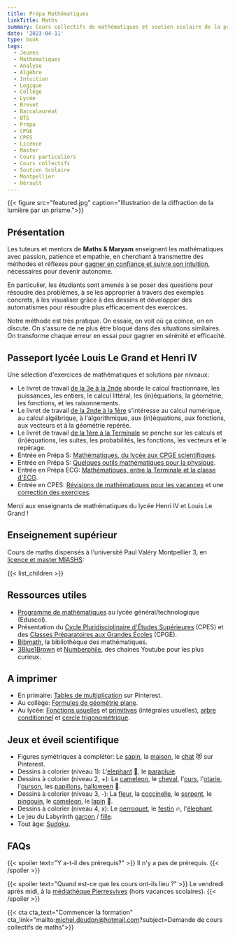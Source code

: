 ```yaml
---
title: Prépa Mathématiques
linkTitle: Maths
summary: Cours collectifs de mathématiques et soutien scolaire de la primaire au lycée, à Montpellier. Cours d'analyse, d'algèbre, géométrie, statistiques et programmation Python.
date: '2023-04-11'
type: book
tags:
  - Jeunes
  - Mathématiques
  - Analyse
  - Algèbre
  - Intuition
  - Logique
  - Collège
  - Lycée
  - Brevet
  - Baccalauréat
  - BTS
  - Prépa
  - CPGE
  - CPES
  - Licence
  - Master
  - Cours particuliers
  - Cours collectifs
  - Soutien Scolaire
  - Montpellier
  - Hérault
---
```


{{< figure src="featured.jpg" caption="Illustration de la diffraction de la lumière par un prisme.">}}

## Présentation

Les tuteurs et mentors de <b>Maths & Maryam</b> enseignent les mathématiques avec passion, patience et empathie, en cherchant à transmettre des méthodes et réflexes pour [gagner en confiance et suivre son intuition](https://www.mtpcours.fr/p/7-astuces-pour-progresser-en-maths/), nécessaires pour devenir autonome. 

En particulier, les étudiants sont amenés à se poser des questions pour résoudre des problèmes, à se les approprier à travers des exemples concrets, à les visualiser grâce à des dessins et développer des automatismes pour résoudre plus efficacement des exercices.

Notre méthode est très pratique. On essaie, on voit où ça coince, on en discute. On s'assure de ne plus être bloqué dans des situations similaires. On transforme chaque erreur en essai pour gagner en sérénité et efficacité.

## Passeport lycée Louis Le Grand et Henri IV

Une sélection d'exercices de mathématiques et solutions par niveaux:
- Le livret de travail [de la 3e à la 2nde](https://www.louislegrand.fr/wp-content/uploads/2021/07/Livret-3eme-2nde.pdf) aborde le calcul fractionnaire, les puissances, les entiers, le calcul littéral, les (in)équations, la géométrie, les fonctions, et les raisonnements.
- Le livret de travail [de la 2nde à la 1ère](https://lycee-henri4.com/wp-content/uploads/2023/06/Livret-2nde-1ere.pdf) s'intéresse au calcul numérique, au calcul algébrique, à l'algorithmique, aux (in)équations, aux fonctions, aux vecteurs et à la géométrie repérée.
- Le livret de travail [de la 1ère à la Terminale](https://lycee-henri4.com/wp-content/uploads/2024/07/Livret-1ere-Term-2024-07-.pdf) se penche sur les calculs et (in)équations, les suites, les probabilités, les fonctions, les vecteurs et le repérage.
- Entrée en Prépa S: [Mathématiques, du lycée aux CPGE scientifiques](https://www.louislegrand.fr/wp-content/uploads/2022/02/EXOS-TERMINALE3-3-AVECDESSIN-2.pdf).
- Entrée en Prépa S: [Quelques outils mathématiques pour la physique](https://lycee-henri4.com/wp-content/uploads/2023/06/poly-MPSI2023.pdf).
- Entrée en Prépa ECG: [Mathématiques, entre la Terminale et la classe d'ECG](https://lycee-henri4.com/wp-content/uploads/2022/07/ECG1-MATHS.pdf).
- Entrée en CPES: [Révisions de mathématiques pour les vacances](https://lycee-henri4.com/wp-content/uploads/2022/07/CPES-MATHS.pdf) et une [correction des exercices](https://www.mathsetmaryam.fr/u/CPES-Revisions-Maths.pdf).

Merci aux enseignants de mathématiques du lycée Henri IV et Louis Le Grand !

## Enseignement supérieur

Cours de maths dispensés à l'université Paul Valéry Montpellier 3, en [licence et master MIASHS](https://ufr6.www.univ-montp3.fr/fr/licence_miashs):

{{< list_children >}}

## Ressources utiles

- [Programme de mathématiques](https://eduscol.education.fr/1723/programmes-et-ressources-en-mathematiques-voie-gt) au lycée général/technologique (Eduscol).
- Présentation du [Cycle Pluridisciplinaire d'Études Supérieures](https://www.enseignementsup-recherche.gouv.fr/fr/le-cycle-pluridisciplinaire-d-etudes-superieures-84197) (CPES) et des [Classes Préparatoires aux Grandes Écoles](https://www.enseignementsup-recherche.gouv.fr/fr/classes-preparatoires-aux-grandes-ecoles-cpge-46496) (CPGE).
- [Bibmath](https://www.bibmath.net/), la bibliothèque des mathématiques.
- [3Blue1Brown](https://www.youtube.com/c/3blue1brown) et [Numberphile](https://www.youtube.com/user/Numberphile), des chaines Youtube pour les plus curieux.

## A imprimer

- En primaire: [Tables de multiplication](https://i.pinimg.com/736x/14/0d/be/140dbe1148d46d94e239084a6086cf28.jpg) sur Pinterest.
- Au collège: [Formules de géométrie plane](https://i.pinimg.com/736x/1a/08/d4/1a08d487c1972fdd5f5daf84081fee08.jpg).
- Au lycée: [Fonctions usuelles](https://i.pinimg.com/736x/ed/89/d5/ed89d530fcf24e471bf5993a9776eff6.jpg) et [primitives](https://i.pinimg.com/1200x/8e/10/d1/8e10d14a4ac34ee5d3dfcdf92f358260.jpg) (intégrales usuelles), [arbre conditionnel](https://i.pinimg.com/736x/83/83/13/838313f21fd105e0466b14f8d608cde5.jpg) et [cercle trigonométrique](https://i.pinimg.com/736x/19/f5/b3/19f5b354491a16b870ef4108e909a258--animation.jpg).

## Jeux et éveil scientifique

- Figures symétriques à compléter: Le [sapin](https://i.pinimg.com/736x/db/2c/68/db2c68e593cce0bd13046b771f023467.jpg), la [maison](https://i.pinimg.com/736x/e2/74/45/e27445f460fda544b03c7324f82911e0.jpg), le [chat](https://i.pinimg.com/736x/7b/8f/db/7b8fdb2d967348994dbca52aad6abbb2.jpg) 😻 sur Pinterest.
- Dessins à colorier (niveau 1): L'[elephant](https://clipart-library.com/coloring/8TAKqjqTa.gif) 🐘, le [parapluie](https://i.pinimg.com/736x/2d/86/d0/2d86d09b0442d1345eeb0d71fd453250.jpg).
- Dessins à colorier (niveau 2, +): Le [cameleon](https://i.pinimg.com/736x/97/7a/43/977a433de58f8c7da399ae1e82a6fb28.jpg), le [cheval](https://i.pinimg.com/736x/bf/dc/69/bfdc69159b365b284fa1ad05af8f0779.jpg), l'[ours](https://i.pinimg.com/736x/e1/6f/6e/e16f6eb34a5e034acc98c15750da3a55.jpg), l'[otarie](https://i.pinimg.com/564x/82/e4/95/82e495317a7e048e2f6ac5839fc5afef.jpg), l'[ourson](https://i.pinimg.com/736x/19/b8/3c/19b83ce4a9716c2f45a492d75a8941b0.jpg), les [papillons](https://i.pinimg.com/736x/11/ba/09/11ba0909c1f49aa8ca7928d673229160.jpg), [halloween](https://i.pinimg.com/564x/e2/3d/65/e23d6571ed9dba9babb173551af59166.jpg) 🎃.
- Dessins à colorier (niveau 3, -): La [fleur](https://i.pinimg.com/564x/a6/d0/6d/a6d06d309d1a87423de40bc7da2a6a6d.jpg), la [coccinelle](https://i.pinimg.com/736x/21/8a/ed/218aedf42f32c4c926a7c3d45a7ccbd9.jpg), le [serpent](https://i.pinimg.com/474x/40/c8/26/40c826198c9bcf59c0abda5a77691c8e.jpg), le [pingouin](https://i.pinimg.com/736x/49/67/e0/4967e00fdb350ab80cc3c610088f88b4.jpg), le [cameleon](https://i.pinimg.com/736x/b2/a9/18/b2a9181ea5978216cded0cf431748a4d.jpg), le [lapin](https://i.pinimg.com/736x/36/5f/64/365f64b2082859963c125a90a349dba8.jpg) 🐰.
- Dessins à colorier (niveau 4, x): Le [perroquet](https://i.pinimg.com/736x/c7/09/67/c709670951caff3fe13733aa94b5becb.jpg), le [festin](https://i.pinimg.com/736x/a0/92/18/a092181e1fdfdb2ed1704ef54ff8dc72.jpg) 🔥, l'[élephant](https://i.pinimg.com/736x/4e/d6/66/4ed6661ee3ce6674544c46ffae77bcf3.jpg).
- Le jeu du Labyrinth [garçon](https://i.pinimg.com/236x/17/a7/bd/17a7bdce58a4a949d3ec9847c7401e48.jpg) / [fille](https://i.pinimg.com/236x/03/c2/21/03c221c4d917dd0a46b5ac2d56e8867d.jpg).
- Tout âge: [Sudoku](https://www.pinterest.fr/search/pins/?q=sudoku&rs=typed).

## FAQs

{{< spoiler text="Y a-t-il des prérequis?" >}}
Il n'y a pas de prérequis.
{{< /spoiler >}}

{{< spoiler text="Quand est-ce que les cours ont-ils lieu ?" >}}
Le vendredi après midi, à la [médiathèque Pierresvives](https://pierresvives.herault.fr/) (hors vacances scolaires).
{{< /spoiler >}}

{{< cta cta_text="Commencer la formation" cta_link="mailto:michel.deudon@hotmail.com?subject=Demande de cours collectifs de maths">}}